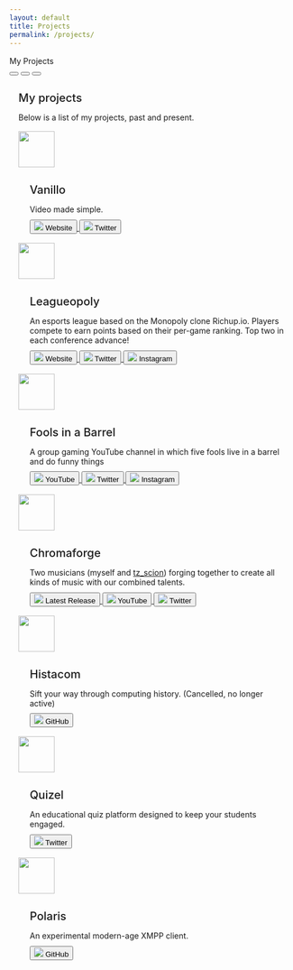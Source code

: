 ```yaml
---
layout: default
title: Projects
permalink: /projects/
---
```


<div class="flex flex-row justify-center items-center" style="margin-top: 1rem; width: 100%;">
    <div class="window glass active" style="--window-background-color: #96B844; width: 100%;">
        <div class="title-bar">
            <div class="title-bar-text">My Projects</div>
            <div class="title-bar-controls">
                <button aria-label="Minimize"></button>
                <button aria-label="Maximize"></button>
                <button aria-label="Close" onclick="window.location.href = '/';"></button>
            </div>
        </div>
        <div class="window-body">
            <div class="flex flex-row items-center" style="margin: 1rem;">
                <div class="items-center">
                    <h4 style="font-size: 1.25rem; font-weight: 500; margin-bottom: 0.5rem;">My  projects</h4>
                    <p>
                        Below is a list of my projects, past and present.
                    </p>
                    <div class="flex flex-row items-center" style="margin-top: 1rem;">
                        <div class="window glass active" style="max-width: calc(64px + 13px); --window-background-color: #eb9e5b;">
                            <div class="title-bar">
                            </div>
                            <div class="window-body" style="height: 64px;">
                                <img src="/img/projects/vanillo.png" style="width: 64px; height: 64px;" />
                            </div>
                        </div>
                        <div class="justify-center items-center" style="margin-left: 1.25rem;">
                            <h4 style="font-size: 1.25rem; font-weight: 500; margin-bottom: 0.25rem;">Vanillo</h4>
                            <p style="margin-bottom: 0.6rem;">Video made simple.</p>
                            <div class="flex flex-row sm-flex-column">
                                <a href="https://vanillo.tv">
                                    <button>
                                        <img src="/img/icon/website.ico" class="icon" /> Website
                                    </button>
                                </a>
                                <a class="button-margin" href="https://twitter.com/vanillopr">
                                    <button>
                                        <img src="/img/icon/twitter.png" class="icon" /> Twitter
                                    </button>
                                </a>
                            </div>    
                        </div>
                    </div>
                    <div class="flex flex-row items-center" style="margin-top: 1rem;">
                        <div class="window glass active" style="max-width: calc(64px + 13px); --window-background-color: #5BBE18;">
                            <div class="title-bar">
                            </div>
                            <div class="window-body" style="height: 64px;">
                                <img src="/img/projects/leagueopoly.png" style="width: 64px; height: 64px;" />
                            </div>
                        </div>
                        <div class="justify-center items-center" style="margin-left: 1.25rem;">
                            <h4 style="font-size: 1.25rem; font-weight: 500; margin-bottom: 0.25rem;">Leagueopoly</h4>
                            <p style="margin-bottom: 0.6rem;">An esports league based on the Monopoly clone Richup.io. Players compete to earn points based on their per-game ranking. Top two in each conference advance!</p>
                            <div class="flex flex-row sm-flex-column">
                                <a href="https://leagueopoly.com">
                                    <button>
                                        <img src="/img/icon/website.ico" class="icon" /> Website
                                    </button>
                                </a>
                                <a class="button-margin" href="https://twitter.com/leagueopoly">
                                    <button>
                                        <img src="/img/icon/twitter.png" class="icon" /> Twitter
                                    </button>
                                </a>
                                <a class="button-margin" href="https://instagram.com/leagueopoly">
                                    <button>
                                        <img src="/img/icon/instagram.png" class="icon" /> Instagram
                                    </button>
                                </a>
                            </div>    
                        </div>
                    </div>
                    <div class="flex flex-row items-center" style="margin-top: 1rem;">
                        <div class="window glass active" style="max-width: calc(64px + 13px); --window-background-color: #543530;">
                            <div class="title-bar">
                            </div>
                            <div class="window-body" style="height: 64px;">
                                <img src="/img/projects/fiab.jpg" style="width: 64px; height: 64px;" />
                            </div>
                        </div>
                        <div class="justify-center items-center" style="margin-left: 1.25rem;">
                            <h4 style="font-size: 1.25rem; font-weight: 500; margin-bottom: 0.25rem;">Fools in a Barrel</h4>
                            <p style="margin-bottom: 0.6rem;">A group gaming YouTube channel in which five fools live in a barrel and do funny things</p>
                            <div class="flex flex-row sm-flex-column">
                                <a href="https://youtube.com/@foolsinabarrel">
                                    <button>
                                        <img src="/img/icon/youtube.png" class="icon" /> YouTube
                                    </button>
                                </a>
                                <a class="button-margin" href="https://twitter.com/foolsinabarrel">
                                    <button>
                                        <img src="/img/icon/twitter.png" class="icon" /> Twitter
                                    </button>
                                </a>
                                <a class="button-margin" href="https://instagram.com/foolsinabarrel">
                                    <button>
                                        <img src="/img/icon/instagram.png" class="icon" /> Instagram
                                    </button>
                                </a>
                            </div>    
                        </div>
                    </div>
                    <div class="flex flex-row items-center" style="margin-top: 1rem;">
                        <div class="window glass active" style="max-width: calc(64px + 13px); --window-background-color: #413269;">
                            <div class="title-bar">
                            </div>
                            <div class="window-body" style="height: 64px;">
                                <img src="/img/projects/chromaforge.jpg" style="width: 64px; height: 64px;" />
                            </div>
                        </div>
                        <div class="justify-center items-center" style="margin-left: 1.25rem;">
                            <h4 style="font-size: 1.25rem; font-weight: 500; margin-bottom: 0.25rem;">Chromaforge</h4>
                            <p style="margin-bottom: 0.6rem;">Two musicians (myself and <a href="https://youtube.com/@tz_scion">tz_scion</a>) forging together to create all kinds of music with our combined talents.</p>
                            <div class="flex flex-row sm-flex-column">
                                <a href="https://distrokid.com/hyperfollow/chromaforge/uncanny-valley">
                                    <button>
                                        <img src="/img/icon/music.ico" class="icon" /> Latest Release
                                    </button>
                                </a>
                                <a class="button-margin" href="https://youtube.com/@chromaforgeband">
                                    <button>
                                        <img src="/img/icon/youtube.png" class="icon" /> YouTube
                                    </button>
                                </a>
                                <a class="button-margin" href="https://twitter.com/chromaforgeband">
                                    <button>
                                        <img src="/img/icon/twitter.png" class="icon" /> Twitter
                                    </button>
                                </a>
                            </div>    
                        </div>
                    </div>
                    <div class="flex flex-row items-center" style="margin-top: 1rem;">
                        <div class="window glass active" style="max-width: calc(64px + 13px); --window-background-color: #808080;">
                            <div class="title-bar">
                            </div>
                            <div class="window-body" style="height: 64px;">
                                <img src="/img/projects/histacom.png" style="width: 64px; height: 64px;" />
                            </div>
                        </div>
                        <div class="justify-center items-center" style="margin-left: 1.25rem;">
                            <h4 style="font-size: 1.25rem; font-weight: 500; margin-bottom: 0.25rem;">Histacom</h4>
                            <p style="margin-bottom: 0.6rem;">Sift your way through computing history. (Cancelled, no longer active)</p>
                            <div class="flex flex-row sm-flex-column">
                                <a href="https://github.com/HistacomUnity">
                                    <button>
                                        <img src="/img/icon/github.png" class="icon" /> GitHub
                                    </button>
                                </a>
                            </div>    
                        </div>
                    </div>
                    <div class="flex flex-row items-center" style="margin-top: 1rem;">
                        <div class="window glass active" style="max-width: calc(64px + 13px); --window-background-color: #f0a400;">
                            <div class="title-bar">
                            </div>
                            <div class="window-body" style="height: 64px;">
                                <img src="/img/projects/quizel.jpg" style="width: 64px; height: 64px;" />
                            </div>
                        </div>
                        <div class="justify-center items-center" style="margin-left: 1.25rem;">
                            <h4 style="font-size: 1.25rem; font-weight: 500; margin-bottom: 0.25rem;">Quizel</h4>
                            <p style="margin-bottom: 0.6rem;">An educational quiz platform designed to keep your students engaged.</p>
                            <div class="flex flex-row">
                                <a href="https://twitter.com/QuizelEDU">
                                    <button>
                                        <img src="/img/icon/twitter.png" class="icon" /> Twitter
                                    </button>
                                </a>
                            </div>    
                        </div>
                    </div>
                    <div class="flex flex-row items-center" style="margin-top: 1rem;">
                        <div class="window glass active" style="max-width: calc(64px + 13px); --window-background-color: #044577;">
                            <div class="title-bar">
                            </div>
                            <div class="window-body" style="height: 64px;">
                                <img src="/img/projects/polaris.png" style="width: 64px; height: 64px;" />
                            </div>
                        </div>
                        <div class="justify-center items-center" style="margin-left: 1.25rem;">
                            <h4 style="font-size: 1.25rem; font-weight: 500; margin-bottom: 0.25rem;">Polaris</h4>
                            <p style="margin-bottom: 0.6rem;">An experimental modern-age XMPP client.</p>
                            <div class="flex flex-row sm-flex-column">
                                <a href="https://github.com/TheRandomMelon/polaris">
                                    <button>
                                        <img src="/img/icon/github.png" class="icon" /> GitHub
                                    </button>
                                </a>
                            </div>     
                        </div>
                    </div>
                </div>
            </div>
        </div>
    </div>
</div>